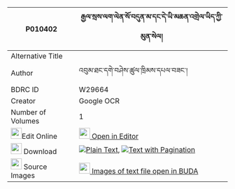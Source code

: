 |P010402|རྒྱལ་སྲས་ལག་ལེན་སོ་བདུན་མ་དང་དེ་ཡི་མཆན་འགྲེལ་ཡིད་ཀྱི་མུན་སེལ། 
| --- | --- 
|Alternative Title |
|Author| འབུམ་ཐང་དགེ་བཤེས་ཚུལ་ཁྲིམས་དཔལ་བཟང་།
|BDRC ID | W29664
|Creator | Google OCR
|Number of Volumes| 1
|<img width="25" src="https://img.icons8.com/color/25/000000/edit-property.png">Edit Online| [<img width="25" src="https://avatars.githubusercontent.com/u/45091458?s=200&v=4"> Open in Editor](http://editor.openpecha.org/P010402)
|<img width="25" src="https://img.icons8.com/fluent/48/000000/download-2.png"/>  Download | [![](https://img.icons8.com/color/20/000000/txt.png)Plain Text](https://github.com/Openpecha/P010402/releases/download/v1/gyalse_laklen_so_dun_ma_dang_d_plain_P010402.zip), [![](https://img.icons8.com/color/20/000000/txt.png)Text with Pagination](https://github.com/Openpecha/P010402/releases/download/v1/gyalse_laklen_so_dun_ma_dang_d_pages_P010402.zip)
|<img width="25" src="https://img.icons8.com/plasticine/100/000000/pictures-folder.png"/>  Source Images | [<img width="25" src="https://library.bdrc.io/icons/BUDA-small.svg"> Images of text file open in BUDA](https://library.bdrc.io/show/bdr:W29664)